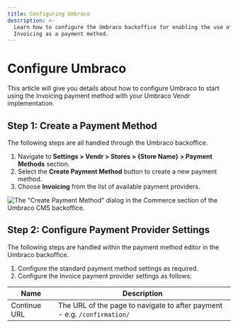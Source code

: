 ```yaml
---
title: Configuring Umbraco
description: >-
  Learn how to configure the Umbraco backoffice for enabling the use of
  Invoicing as a payment method.
---
```


# Configure Umbraco

This article will give you details about how to configure Umbraco to start using the Invoicing payment method with your Umbraco Vendr implementation.

## Step 1: Create a Payment Method

The following steps are all handled through the Umbraco backoffice.

1. Navigate to **Settings > Vendr > Stores > {Store Name} > Payment Methods** section.
2. Select the **Create Payment Method** button to create a new payment method.
3. Choose **Invoicing** from the list of available payment providers.

![The "Create Payment Method" dialog in the Commerce section of the Umbraco CMS backoffice.](../media/invoicing/umbraco\_create\_payment\_method.png)

## Step 2: Configure Payment Provider Settings

The following steps are handled within the payment method editor in the Umbraco backoffice.

1. Configure the standard payment method settings as required.
2. Configure the Invoice payment provider settings as follows:

| Name         | Description                                                              |
| ------------ | ------------------------------------------------------------------------ |
| Continue URL | The URL of the page to navigate to after payment - e.g. `/confirmation/` |
